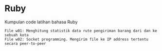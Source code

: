 Ruby
====

Kumpulan code latihan bahasa Ruby

	File w01: Menghitung statistik data rute pengiriman barang dari dan ke sebuah kota
	File w02: Socket programming. Mengirim file ke IP address tertentu secara peer-to-peer